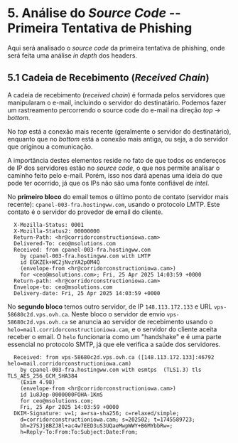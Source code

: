 # 5. Análise do *Source Code* -- Primeira Tentativa de Phishing 

Aqui será analisado o *source code* da primeira tentativa de phishing, onde será feita uma análise *in depth* dos headers.

## 5.1 Cadeia de Recebimento (*Received Chain*)

A cadeia de recebimento (*received chain*) é formada pelos servidores que manipularam o e-mail, incluindo o servidor do destinatário. Podemos fazer um rastreamento percorrendo o source code do e-mail na direção *top -> bottom*. 

No *top* está a conexão mais recente (geralmente o servidor do destinatário), enquanto que no *bottom* está a conexão mais antiga, ou seja, a do servidor que originou a comunicação.

A importância destes elementos reside no fato de que todos os endereços de IP dos servidores estão no *source code*, o que nos permite analisar o caminho feito pelo e-mail. Porém, isso nos dará apenas uma ideia do que
pode ter ocorrido, já que os IPs não são uma fonte confiável de *intel*.

No **primeiro bloco** do email temos o último ponto de contato (servidor mais recente): ``cpanel-003-fra.hostingww.com``, usando o protocolo LMTP. Este contato é o servidor do provedor de email do cliente.

```
  X-Mozilla-Status: 0001
  X-Mozilla-Status2: 00000000
  Return-Path: <hr@corridorconstructioniowa.cam>
  Delivered-To: ceo@msolutions.com
  Received: from cpanel-003-fra.hostingww.com
    by cpanel-003-fra.hostingww.com with LMTP
    id EGKZEk+WC2jNvzYA2p0M4Q
    (envelope-from <hr@corridorconstructioniowa.cam>)
    for <ceo@msolutions.com>; Fri, 25 Apr 2025 14:03:59 +0000
  Return-path: <hr@corridorconstructioniowa.cam>
  Envelope-to: ceo@msolutions.com
  Delivery-date: Fri, 25 Apr 2025 14:03:59 +0000
```

No **segundo bloco** temos outro servidor, de IP ``148.113.172.133`` e URL ``vps-58680c2d.vps.ovh.ca``. Neste bloco o servidor de envio ``vps-58680c2d.vps.ovh.ca`` se anuncia ao servidor de recebimento usando o
``helo=mail.corridorconstructioniowa.cam``, e o servidor do cliente aceita receber o email. O ``helo`` funcionaria como um "handshake" e é uma parte essencial no protocolo SMTP, já que ele verifica a saúde dos servidores.

```
  Received: from vps-58680c2d.vps.ovh.ca ([148.113.172.133]:46792 helo=mail.corridorconstructioniowa.cam)
    by cpanel-003-fra.hostingww.com with esmtps  (TLS1.3) tls TLS_AES_256_GCM_SHA384
    (Exim 4.98)
    (envelope-from <hr@corridorconstructioniowa.cam>)
    id 1u8Jep-0000000FOHA-1KmS
    for ceo@msolutions.com;
    Fri, 25 Apr 2025 14:03:59 +0000
  DKIM-Signature: v=1; a=rsa-sha256; c=relaxed/simple;
    d=corridorconstructioniowa.cam; s=202502; t=1745589723;
    bh=27SJj8BZJ8l+ac4w7EED3uS3UQaeMwpWWY+B6MYbbRw=;
    h=Reply-To:From:To:Subject:Date:From;
  
```

